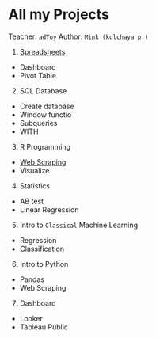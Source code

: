 # All my Projects
Teacher: `adToy`
Author: `Mink (kulchaya p.)`

1. [Spreadsheets](https://github.com/minkssss/projects/blob/main/1%20Spreadsheets/read.md)
  * Dashboard
  * Pivot Table
2. SQL Database
  * Create database
  * Window functio
  * Subqueries
  * WITH
3. R Programming
  * [Web Scraping](https://github.com/minkssss/projects/blob/main/3%20R/Web%20scraping/Web%20scraping.md)
  * Visualize
4. Statistics
  * AB test
  * Linear Regression
5. Intro to `Classical` Machine Learning
  * Regression
  * Classification
6. Intro to Python
  * Pandas
  * Web Scraping
7. Dashboard
  * Looker
  * Tableau Public
